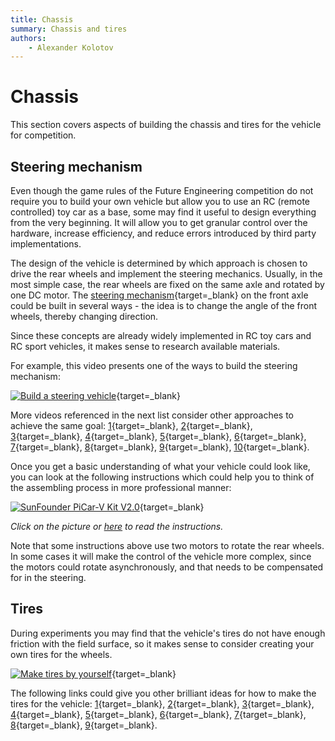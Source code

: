 ```yaml
---
title: Chassis
summary: Chassis and tires
authors:
    - Alexander Kolotov
---
```

# Chassis

This section covers aspects of building the chassis and tires for the vehicle for competition.

## Steering mechanism

Even though the game rules of the Future Engineering competition do not require you to build your own vehicle but allow you to use an RC (remote controlled) toy car as a base, some may find it useful to design everything from the very beginning. It will allow you to get granular control over the hardware, increase efficiency, and reduce errors introduced by third party implementations.

The design of the vehicle is determined by which approach is chosen to drive the rear wheels and implement the steering mechanics. Usually, in the most simple case, the rear wheels are fixed on the same axle and rotated by one DC motor. The [steering mechanism](https://en.wikipedia.org/wiki/Steering){target=_blank} on the front axle could be built in several ways - the idea is to change the angle of the front wheels, thereby changing direction.

Since these concepts are already widely implemented in RC toy cars and RC sport vehicles, it makes sense to research available materials. 

For example, this video presents one of the ways to build the steering mechanism:

[![Build a steering vehicle](https://img.youtube.com/vi/ZdtPTUsrAA4/0.jpg)](https://youtu.be/ZdtPTUsrAA4){target=_blank}

More videos referenced in the next list consider other approaches to achieve the same goal: [1](https://youtu.be/NjAQMPVhdBk){target=_blank}, [2](https://youtu.be/ePDCRdfabZo){target=_blank}, [3](https://youtu.be/CsdP2IEyl2g){target=_blank}, [4](https://youtu.be/NL5-FV28uRA){target=_blank}, [5](https://youtu.be/12CiZusgZng){target=_blank}, [6](https://youtu.be/8JMM5NwO34I){target=_blank}, [7](https://youtu.be/5rJYZLX6uY4){target=_blank}, [8](https://youtu.be/x_3DDoNCBQk){target=_blank}, [9](https://youtu.be/2QUsQxnrYEs){target=_blank}, [10](https://youtu.be/d73MOvDyg38){target=_blank}.

Once you get a basic understanding of what your vehicle could look like, you can look at the following instructions which could help you to think of the assembling process in more professional manner:

[![SunFounder PiCar-V Kit V2.0](img/sunfounder.png)](https://docs.sunfounder.com/projects/picar-v/en/latest/building_the_car.html){target=_blank}

_Click on the picture or [here](https://docs.sunfounder.com/projects/picar-v/en/latest/building_the_car.html) to read the instructions._

Note that some instructions above use two motors to rotate the rear wheels. In some cases it will make the control of the vehicle more complex, since the motors could rotate asynchronously, and that needs to be compensated for in the steering.

## Tires

During experiments you may find that the vehicle's tires do not have enough friction with the field surface, so it makes sense to consider creating your own tires for the wheels.

[![Make tires by yourself](https://img.youtube.com/vi/46OBeW3G7P0/0.jpg)](https://youtu.be/46OBeW3G7P0){target=_blank}

The following links could give you other brilliant ideas for how to make the tires for the vehicle: [1](https://youtu.be/LzBm1Zx5Yh0){target=_blank}, [2](https://youtu.be/osXwKpGBv5o){target=_blank}, [3](https://youtu.be/nVW-rq43TL0){target=_blank}, [4](https://youtu.be/H5fuGsts6ho){target=_blank}, [5](https://youtu.be/f_aZFameRrc){target=_blank}, [6](https://youtu.be/riSE5syoPWY){target=_blank}, [7](https://youtu.be/i8tiClthnEY){target=_blank}, [8](https://youtu.be/3aI9cHntjdw){target=_blank}, [9](https://youtu.be/ZwFOcSzwNsk){target=_blank}.
